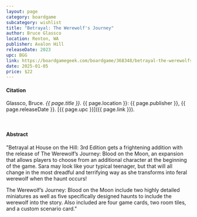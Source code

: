 ```yaml
---
layout: page
category: boardgame
subcategory: wishlist
title: "Betrayal: The Werewolf's Journey"
author: Bruce Glassco
location: Renton, WA
publisher: Avalon Hill
releaseDate: 2023
upc: BGG
link: https://boardgamegeek.com/boardgame/368348/betrayal-the-werewolfs-journey-blood-on-the-moon
date: 2025-01-05
price: $22
---
```


#### Citation

Glassco, Bruce. *{{ page.title }}.* {{ page.location }}: {{ page.publisher }}, {{ page.releaseDate }}. [{{ page.upc }}]({{ page.link }}).

<br>


#### Abstract

"Betrayal at House on the Hill: 3rd Edition gets a frightening addition with the release of The Werewolf’s Journey: Blood on the Moon, an expansion that allows players to choose from an additional character at the beginning of the game. Sara may look like your typical teenager, but that will all change in the most dreadful and terrifying way as she transforms into feral werewolf when the haunt occurs!

The Werewolf’s Journey: Blood on the Moon include two highly detailed miniatures as well as five specifically designed haunts to include the werewolf into the story. Also included are four game cards, two room tiles, and a custom scenario card."
